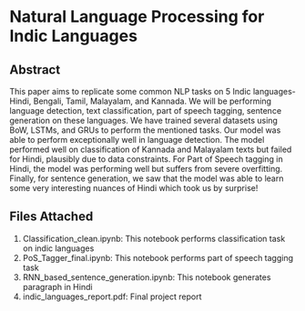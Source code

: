 # Natural Language Processing for Indic Languages

## Abstract

This paper aims to replicate some common NLP tasks on 5 Indic languages- Hindi, Bengali, Tamil,
Malayalam, and Kannada. We will be performing language detection, text classification, part of speech
tagging, sentence generation on these languages. We have trained several datasets using BoW, LSTMs,
and GRUs to perform the mentioned tasks. Our model was able to perform exceptionally well in language
detection. The model performed well on classification of Kannada and Malayalam texts but failed for
Hindi, plausibly due to data constraints. For Part of Speech tagging in Hindi, the model was performing
well but suffers from severe overfitting. Finally, for sentence generation, we saw that the model was able
to learn some very interesting nuances of Hindi which took us by surprise!

## Files Attached
1. Classification_clean.ipynb: This notebook performs classification task on indic languages
2. PoS_Tagger_final.ipynb: This notebook performs part of speech tagging task
3. RNN_based_sentence_generation.ipynb: This notebook generates paragraph in Hindi
4. indic_languages_report.pdf: Final project report
